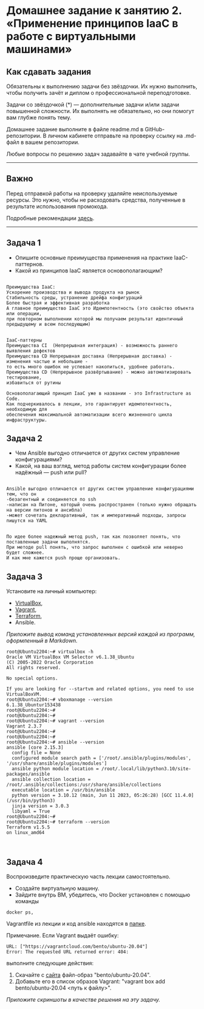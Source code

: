 
# Домашнее задание к занятию 2. «Применение принципов IaaC в работе с виртуальными машинами»

## Как сдавать задания

Обязательны к выполнению задачи без звёздочки. Их нужно выполнить, чтобы получить зачёт и диплом о профессиональной переподготовке.

Задачи со звёздочкой (*) — дополнительные задачи и/или задачи повышенной сложности. Их выполнять не обязательно, но они помогут вам глубже понять тему.

Домашнее задание выполните в файле readme.md в GitHub-репозитории. В личном кабинете отправьте на проверку ссылку на .md-файл в вашем репозитории.

Любые вопросы по решению задач задавайте в чате учебной группы.

---


## Важно

Перед отправкой работы на проверку удаляйте неиспользуемые ресурсы.
Это нужно, чтобы не расходовать средства, полученные в результате использования промокода.

Подробные рекомендации [здесь](https://github.com/netology-code/virt-homeworks/blob/virt-11/r/README.md).

---

## Задача 1

- Опишите основные преимущества применения на практике IaaC-паттернов.
- Какой из принципов IaaC является основополагающим?

````

Преимущества IaaC:
Ускорение производства и вывода продукта на рынок
Стабильность среды, устранение дрейфа конфигураций
Более быстрая и эффективная разработка
А главное преимущество IaaC это Идемпотентность (это свойство объекта или операции, 
при повторном выполнении которой мы получаем результат идентичный предыдущему и всем последующим)


IaaC-паттерны
Преимущества CI  (Непрерывная интеграция) - возможность раннего выявления дефектов 
Преимущества CD Непрерывная доставка (Непрерывная доставка) - изменения частые и небольшие -
то есть много ошибок не успевает накопиться, удобнее работать.
Преимущества CD (Непрерывное развёртывание) - можно автоматизировать тестирование, 
избавиться от рутины

Основополагающий принцип IaaC уже в названии - это Infrastructure as Code. 
Как подчеркивалось в лекции, это гарантирует идемпотентность, необходимую для
обеспечения максимальной автоматизации всего жизненного цикла инфраструктуры.

````



## Задача 2

- Чем Ansible выгодно отличается от других систем управление конфигурациями?
- Какой, на ваш взгляд, метод работы систем конфигурации более надёжный — push или pull?

````

Ansible выгодно отличается от других систем управление конфигурациями тем, что он
-безагентный и соединяется по ssh
-написан на Питоне, который очень распространен (только нужно обращать на версии питонов и ансибла)
-может сочетать декларативный, так и императивный подходы, запросы пишутся на YAML


По идее более надежный метод push, так как позволяет понять, что поставленные задачи выполнятся. 
При методе pull понять, что запрос выполнен с ошибкой или неверно будет сложнее. 
И как мне кажется push проще организовать.
````


## Задача 3

Установите на личный компьютер:

- [VirtualBox](https://www.virtualbox.org/),
- [Vagrant](https://github.com/netology-code/devops-materials),
- [Terraform](https://github.com/netology-code/devops-materials/blob/master/README.md),
- Ansible.

*Приложите вывод команд установленных версий каждой из программ, оформленный в Markdown.*

````
root@Ubuntu2204:~# virtualbox -h
Oracle VM VirtualBox VM Selector v6.1.38_Ubuntu
(C) 2005-2022 Oracle Corporation
All rights reserved.

No special options.

If you are looking for --startvm and related options, you need to use VirtualBoxVM.
root@Ubuntu2204:~# vboxmanage --version
6.1.38_Ubuntur153438
root@Ubuntu2204:~#
root@Ubuntu2204:~#
root@Ubuntu2204:~# vagrant --version
Vagrant 2.3.7
root@Ubuntu2204:~#
root@Ubuntu2204:~#
root@Ubuntu2204:~# ansible --version
ansible [core 2.15.3]
  config file = None
  configured module search path = ['/root/.ansible/plugins/modules', '/usr/share/ansible/plugins/modules']
  ansible python module location = /root/.local/lib/python3.10/site-packages/ansible
  ansible collection location = /root/.ansible/collections:/usr/share/ansible/collections
  executable location = /usr/bin/ansible
  python version = 3.10.12 (main, Jun 11 2023, 05:26:28) [GCC 11.4.0] (/usr/bin/python3)
  jinja version = 3.0.3
  libyaml = True
root@Ubuntu2204:~#
root@Ubuntu2204:~# terraform --version
Terraform v1.5.5
on linux_amd64



````


## Задача 4 

Воспроизведите практическую часть лекции самостоятельно.

- Создайте виртуальную машину.
- Зайдите внутрь ВМ, убедитесь, что Docker установлен с помощью команды
```
docker ps,
```
Vagrantfile из лекции и код ansible находятся в [папке](https://github.com/netology-code/virt-homeworks/tree/virt-11/05-virt-02-iaac/src).

Примечание. Если Vagrant выдаёт ошибку:
```
URL: ["https://vagrantcloud.com/bento/ubuntu-20.04"]     
Error: The requested URL returned error: 404:
```

выполните следующие действия:

1. Скачайте с [сайта](https://app.vagrantup.com/bento/boxes/ubuntu-20.04) файл-образ "bento/ubuntu-20.04".
2. Добавьте его в список образов Vagrant: "vagrant box add bento/ubuntu-20.04 <путь к файлу>".

*Приложите скриншоты в качестве решения на эту задачу.*

